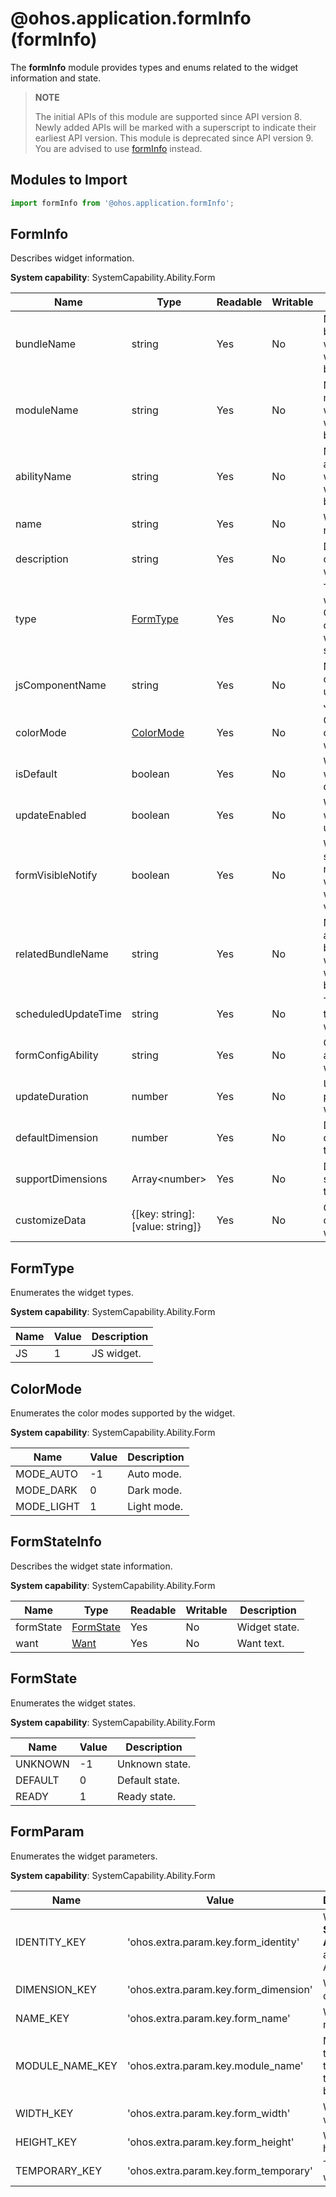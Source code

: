 # @ohos.application.formInfo (formInfo)

The **formInfo** module provides types and enums related to the widget information and state.

> **NOTE**
>
> The initial APIs of this module are supported since API version 8. Newly added APIs will be marked with a superscript to indicate their earliest API version.
> This module is deprecated since API version 9. You are advised to use [formInfo](js-apis-app-form-formInfo.md) instead.

## Modules to Import

```ts
import formInfo from '@ohos.application.formInfo';
```

## FormInfo

Describes widget information.

**System capability**: SystemCapability.Ability.Form

| Name       | Type                | Readable   | Writable    | Description                                                        |
| ----------- | -------- |-------- | -------------------- | ------------------------------------------------------------ |
| bundleName  | string               | Yes   | No     | Name of the bundle to which the widget belongs.                  |
| moduleName  | string               | Yes   | No     | Name of the module to which the widget belongs.                      |
| abilityName | string               | Yes   | No     | Name of the ability to which the widget belongs.                    |
| name        | string               | Yes   | No     | Widget name.                                |
| description | string               | Yes   | No     | Description of the widget.  |
| type        | [FormType](#formtype)             | Yes   | No     | Type of the widget. Currently, only JS widgets are supported.|
| jsComponentName      | string               | Yes   | No     | Name of the component used in the JS widget.              |
| colorMode  | [ColorMode](#colormode) | Yes   | No     | Color mode of the widget.                                      |
| isDefault    | boolean      | Yes   | No     | Whether the widget is the default one.                             |
| updateEnabled  | boolean               | Yes   | No     | Whether the widget is updatable.                   |
| formVisibleNotify  | boolean               | Yes   | No     | Whether to send a notification when the widget is visible.           |
| relatedBundleName | string               | Yes   | No     | Name of the associated bundle to which the widget belongs.          |
| scheduledUpdateTime        | string               | Yes   | No     | Time when the widget was updated.    |
| formConfigAbility | string               | Yes   | No     | Configuration ability of the widget.  |
| updateDuration        | number             | Yes   | No     | Update period of the widget.|
| defaultDimension  | number | Yes   | No     | Default dimension of the widget.                                      |
| supportDimensions    | Array&lt;number&gt;      | Yes   | No     | Dimensions supported by the widget.                |
| customizeData    | {[key: string]: [value: string]}      | Yes   | No     | Custom data of the widget.        |

## FormType

Enumerates the widget types.

**System capability**: SystemCapability.Ability.Form

| Name       | Value  | Description        |
| ----------- | ---- | ------------ |
| JS      | 1    | JS widget.  |

## ColorMode

Enumerates the color modes supported by the widget.

**System capability**: SystemCapability.Ability.Form

| Name       | Value  | Description        |
| ----------- | ---- | ------------ |
| MODE_AUTO   | -1    | Auto mode.  |
| MODE_DARK    | 0   | Dark mode.  |
| MODE_LIGHT     | 1   | Light mode.  |

## FormStateInfo

Describes the widget state information.

**System capability**: SystemCapability.Ability.Form

| Name       | Type                | Readable   | Writable    | Description                                                        |
| ----------- | -------- |-------- | -------------------- | ------------------------------------------------------------ |
| formState  | [FormState](#formstate)               | Yes   | No     | Widget state.                         |
| want  | [Want](js-apis-app-ability-want.md)               | Yes   | No     | Want text.   |

##  FormState

Enumerates the widget states.

**System capability**: SystemCapability.Ability.Form

| Name       | Value  | Description        |
| ----------- | ---- | ------------ |
| UNKNOWN    | -1    | Unknown state.  |
| DEFAULT     | 0   | Default state.  |
| READY      | 1   | Ready state.  |

##  FormParam

Enumerates the widget parameters.

**System capability**: SystemCapability.Ability.Form

| Name       | Value  | Description        |
| ----------- | ---- | ------------ |
| IDENTITY_KEY     | 'ohos.extra.param.key.form_identity'    | Widget ID.<br>**System API**: This is a system API.  |
| DIMENSION_KEY      | 'ohos.extra.param.key.form_dimension'  | Widget dimension.  |
| NAME_KEY       | 'ohos.extra.param.key.form_name'   | Widget name.  |
| MODULE_NAME_KEY        | 'ohos.extra.param.key.module_name'   | Name of the module to which the widget belongs.  |
| WIDTH_KEY        | 'ohos.extra.param.key.form_width'   | Widget width.  |
| HEIGHT_KEY         | 'ohos.extra.param.key.form_height'   | Widget height.  |
| TEMPORARY_KEY          | 'ohos.extra.param.key.form_temporary'   | Temporary widget.  |
